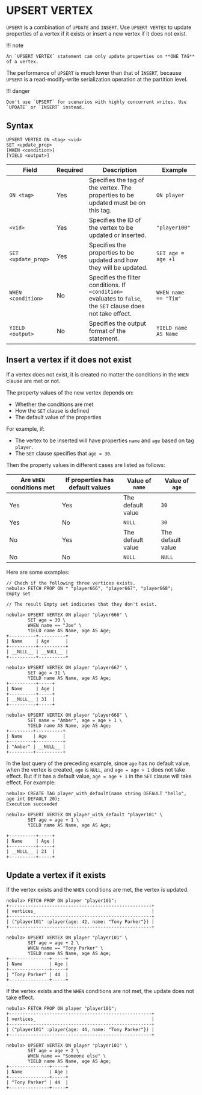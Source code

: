 # UPSERT VERTEX

`UPSERT` is a combination of `UPDATE` and `INSERT`. Use `UPSERT VERTEX` to update properties of a vertex if it exists or insert a new vertex if it does not exist.

!!! note

    An `UPSERT VERTEX` statement can only update properties on **ONE TAG** of a vertex.

The performance of `UPSERT` is much lower than that of `INSERT`, because `UPSERT` is a read-modify-write serialization operation at the partition level.

!!! danger

    Don't use `UPSERT` for scenarios with highly concurrent writes. Use `UPDATE` or `INSERT` instead.

## Syntax

```ngql
UPSERT VERTEX ON <tag> <vid>
SET <update_prop>
[WHEN <condition>]
[YIELD <output>]
```

| Field | Required | Description | Example |
|-|-|-|-|
| `ON <tag>` | Yes | Specifies the tag of the vertex. The properties to be updated must be on this tag. | `ON player` |
| `<vid>` | Yes | Specifies the ID of the vertex to be updated or inserted. | `"player100"` |
| `SET <update_prop>` | Yes | Specifies the properties to be updated and how they will be updated. | `SET age = age +1` |
| `WHEN <condition>` | No | Specifies the filter conditions. If `<condition>` evaluates to `false`, the `SET` clause does not take effect. | `WHEN name == "Tim"` |
|`YIELD <output>`| No | Specifies the output format of the statement. | `YIELD name AS Name` |

## Insert a vertex if it does not exist

If a vertex does not exist, it is created no matter the conditions in the `WHEN` clause are met or not.

The property values of the new vertex depends on:

* Whether the conditions are met
* How the `SET` clause is defined
* The default value of the properties

For example, if:

* The vertex to be inserted will have properties `name` and `age` based on tag `player`.
* The `SET` clause specifies that `age = 30`.

Then the property values in different cases are listed as follows:

| Are `WHEN` conditions met | If properties has default values | Value of `name` | Value of `age` |
| - | - | - | - |
| Yes | Yes | The default value | `30` |
| Yes | No | `NULL` | `30` |
| No | Yes | The default value | The default value |
| No | No | `NULL` | `NULL` |

Here are some examples:

```ngql
// Chech if the following three vertices exists.
nebula> FETCH PROP ON * "player666", "player667", "player668";
Empty set

// The result Empty set indicates that they don't exist.

nebula> UPSERT VERTEX ON player "player666" \
        SET age = 30 \
        WHEN name == "Joe" \
        YIELD name AS Name, age AS Age;
+----------+----------+
| Name     | Age      |
+----------+----------+
| __NULL__ | __NULL__ |
+----------+----------+

nebula> UPSERT VERTEX ON player "player667" \
        SET age = 31 \
        YIELD name AS Name, age AS Age;
+----------+-----+
| Name     | Age |
+----------+-----+
| __NULL__ | 31  |
+----------+-----+

nebula> UPSERT VERTEX ON player "player668" \
        SET name = "Amber", age = age + 1 \
        YIELD name AS Name, age AS Age;
+---------+----------+
| Name    | Age      |
+---------+----------+
| "Amber" | __NULL__ |
+---------+----------+
```

In the last query of the preceding example, since `age` has no default value, when the vertex is created, `age` is `NULL`, and `age = age + 1` does not take effect. But if it has a default value, `age = age + 1` in the `SET` clause will take effect. For example:

```ngql
nebula> CREATE TAG player_with_default(name string DEFAULT "hello", age int DEFAULT 20);
Execution succeeded

nebula> UPSERT VERTEX ON player_with_default "player101" \
        SET age = age + 1 \
        YIELD name AS Name, age AS Age;

+----------+-----+
| Name     | Age |
+----------+-----+
| __NULL__ | 21  |
+----------+-----+
```

## Update a vertex if it exists

If the vertex exists and the `WHEN` conditions are met, the vertex is updated.

```ngql
nebula> FETCH PROP ON player "player101";
+-----------------------------------------------------+
| vertices_                                           |
+-----------------------------------------------------+
| ("player101" :player{age: 42, name: "Tony Parker"}) |
+-----------------------------------------------------+

nebula> UPSERT VERTEX ON player "player101" \
        SET age = age + 2 \
        WHEN name == "Tony Parker" \
        YIELD name AS Name, age AS Age;
+---------------+-----+
| Name          | Age |
+---------------+-----+
| "Tony Parker" | 44  |
+---------------+-----+
```

If the vertex exists and the `WHEN` conditions are not met, the update does not take effect.

```ngql
nebula> FETCH PROP ON player "player101";
+-----------------------------------------------------+
| vertices_                                           |
+-----------------------------------------------------+
| ("player101" :player{age: 44, name: "Tony Parker"}) |
+-----------------------------------------------------+

nebula> UPSERT VERTEX ON player "player101" \
        SET age = age + 2 \
        WHEN name == "Someone else" \
        YIELD name AS Name, age AS Age;
+---------------+-----+
| Name          | Age |
+---------------+-----+
| "Tony Parker" | 44  |
+---------------+-----+
```
